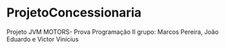 # ProjetoConcessionaria
Projeto JVM MOTORS- Prova Programação II
grupo: Marcos Pereira, João Eduardo e Victor Vinícius 
